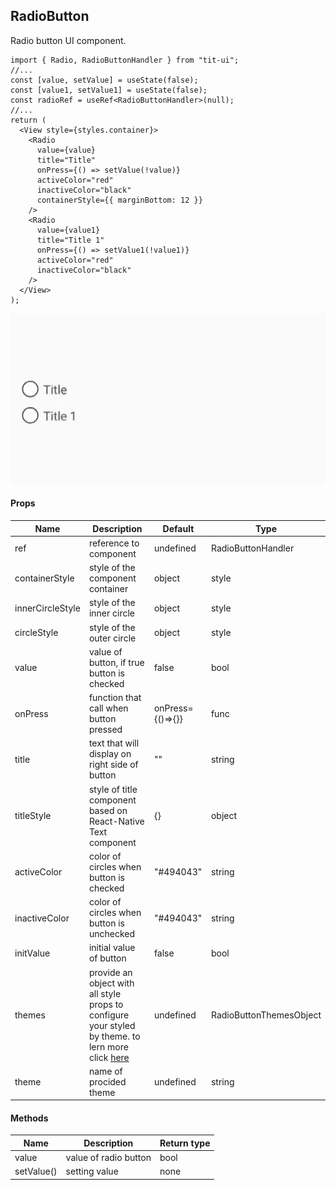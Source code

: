 ## RadioButton

Radio button UI component.

```tsx
import { Radio, RadioButtonHandler } from "tit-ui";
//...
const [value, setValue] = useState(false);
const [value1, setValue1] = useState(false);
const radioRef = useRef<RadioButtonHandler>(null);
//...
return (
  <View style={styles.container}>
    <Radio
      value={value}
      title="Title"
      onPress={() => setValue(!value)}
      activeColor="red"
      inactiveColor="black"
      containerStyle={{ marginBottom: 12 }}
    />
    <Radio
      value={value1}
      title="Title 1"
      onPress={() => setValue1(!value1)}
      activeColor="red"
      inactiveColor="black"
    />
  </View>
);
```

![alt radio](https://github.com/blnaxblachbl/tit-ui/blob/main/gifs/radioButtons.gif?raw=true)

#### Props

| Name             | Description                                                                                                                               | Default          | Type                    |
| ---------------- | ----------------------------------------------------------------------------------------------------------------------------------------- | ---------------- | ----------------------- |
| ref              | reference to component                                                                                                                    | undefined        | RadioButtonHandler      |
| containerStyle   | style of the component container                                                                                                          | object           | style                   |
| innerCircleStyle | style of the inner circle                                                                                                                 | object           | style                   |
| circleStyle      | style of the outer circle                                                                                                                 | object           | style                   |
| value            | value of button, if true button is checked                                                                                                | false            | bool                    |
| onPress          | function that call when button pressed                                                                                                    | onPress={()=>{}} | func                    |
| title            | text that will display on right side of button                                                                                            | ""               | string                  |
| titleStyle       | style of title component based on React-Native Text component                                                                             | {}               | object                  |
| activeColor      | color of circles when button is checked                                                                                                   | "#494043"        | string                  |
| inactiveColor    | color of circles when button is unchecked                                                                                                 | "#494043"        | string                  |
| initValue        | initial value of button                                                                                                                   | false            | bool                    |
| themes           | provide an object with all style props to configure your styled by theme. to lern more click [here](https://tit-ui.github.io/docs?page=themes) | undefined        | RadioButtonThemesObject |
| theme            | name of procided theme                                                                                                                    | undefined        | string                  |

#### Methods

| Name       | Description           | Return type |
| ---------- | --------------------- | ----------- |
| value      | value of radio button | bool        |
| setValue() | setting value         | none        |
